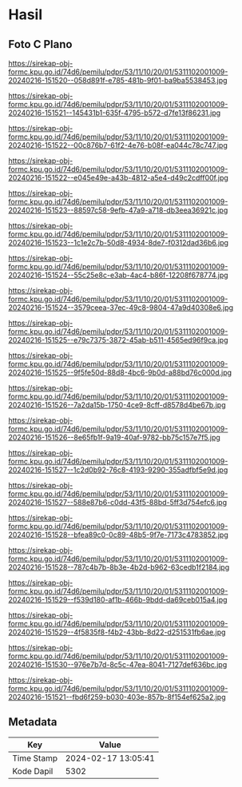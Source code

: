 # Hasil

## Foto C Plano

https://sirekap-obj-formc.kpu.go.id/74d6/pemilu/pdpr/53/11/10/20/01/5311102001009-20240216-151520--058d891f-e785-481b-9f01-ba9ba5538453.jpg

https://sirekap-obj-formc.kpu.go.id/74d6/pemilu/pdpr/53/11/10/20/01/5311102001009-20240216-151521--145431b1-635f-4795-b572-d7fe13f86231.jpg

https://sirekap-obj-formc.kpu.go.id/74d6/pemilu/pdpr/53/11/10/20/01/5311102001009-20240216-151522--00c876b7-61f2-4e76-b08f-ea044c78c747.jpg

https://sirekap-obj-formc.kpu.go.id/74d6/pemilu/pdpr/53/11/10/20/01/5311102001009-20240216-151522--e045e49e-a43b-4812-a5e4-d49c2cdff00f.jpg

https://sirekap-obj-formc.kpu.go.id/74d6/pemilu/pdpr/53/11/10/20/01/5311102001009-20240216-151523--88597c58-9efb-47a9-a718-db3eea36921c.jpg

https://sirekap-obj-formc.kpu.go.id/74d6/pemilu/pdpr/53/11/10/20/01/5311102001009-20240216-151523--1c1e2c7b-50d8-4934-8de7-f0312dad36b6.jpg

https://sirekap-obj-formc.kpu.go.id/74d6/pemilu/pdpr/53/11/10/20/01/5311102001009-20240216-151524--55c25e8c-e3ab-4ac4-b86f-12208f678774.jpg

https://sirekap-obj-formc.kpu.go.id/74d6/pemilu/pdpr/53/11/10/20/01/5311102001009-20240216-151524--3579ceea-37ec-49c8-9804-47a9d40308e6.jpg

https://sirekap-obj-formc.kpu.go.id/74d6/pemilu/pdpr/53/11/10/20/01/5311102001009-20240216-151525--e79c7375-3872-45ab-b511-4565ed96f9ca.jpg

https://sirekap-obj-formc.kpu.go.id/74d6/pemilu/pdpr/53/11/10/20/01/5311102001009-20240216-151525--9f5fe50d-88d8-4bc6-9b0d-a88bd76c000d.jpg

https://sirekap-obj-formc.kpu.go.id/74d6/pemilu/pdpr/53/11/10/20/01/5311102001009-20240216-151526--7a2da15b-1750-4ce9-8cff-d8578d4be67b.jpg

https://sirekap-obj-formc.kpu.go.id/74d6/pemilu/pdpr/53/11/10/20/01/5311102001009-20240216-151526--8e65fb1f-9a19-40af-9782-bb75c157e7f5.jpg

https://sirekap-obj-formc.kpu.go.id/74d6/pemilu/pdpr/53/11/10/20/01/5311102001009-20240216-151527--1c2d0b92-76c8-4193-9290-355adfbf5e9d.jpg

https://sirekap-obj-formc.kpu.go.id/74d6/pemilu/pdpr/53/11/10/20/01/5311102001009-20240216-151527--588e87b6-c0dd-43f5-88bd-5ff3d754efc6.jpg

https://sirekap-obj-formc.kpu.go.id/74d6/pemilu/pdpr/53/11/10/20/01/5311102001009-20240216-151528--bfea89c0-0c89-48b5-9f7e-7173c4783852.jpg

https://sirekap-obj-formc.kpu.go.id/74d6/pemilu/pdpr/53/11/10/20/01/5311102001009-20240216-151528--787c4b7b-8b3e-4b2d-b962-63cedb1f2184.jpg

https://sirekap-obj-formc.kpu.go.id/74d6/pemilu/pdpr/53/11/10/20/01/5311102001009-20240216-151529--f539d180-af1b-466b-9bdd-da69ceb015a4.jpg

https://sirekap-obj-formc.kpu.go.id/74d6/pemilu/pdpr/53/11/10/20/01/5311102001009-20240216-151529--4f5835f8-f4b2-43bb-8d22-d251531fb6ae.jpg

https://sirekap-obj-formc.kpu.go.id/74d6/pemilu/pdpr/53/11/10/20/01/5311102001009-20240216-151530--976e7b7d-8c5c-47ea-8041-7127def636bc.jpg

https://sirekap-obj-formc.kpu.go.id/74d6/pemilu/pdpr/53/11/10/20/01/5311102001009-20240216-151521--fbd6f259-b030-403e-857b-8f154ef625a2.jpg


## Metadata

| Key        | Value               |
| ---------- | ------------------- |
| Time Stamp | 2024-02-17 13:05:41 |
| Kode Dapil | 5302                |




